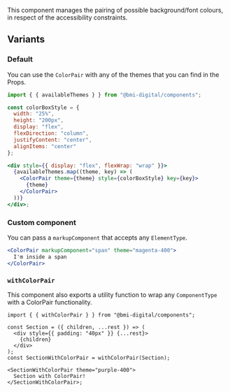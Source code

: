 This component manages the pairing of possible background/font colours, in respect of the accessibility constraints.

## Variants

### Default

You can use the `ColorPair` with any of the themes that you can find in the Props.

```jsx
import { { availableThemes } } from "@bmi-digital/components";

const colorBoxStyle = {
  width: "25%",
  height: "200px",
  display: "flex",
  flexDirection: "column",
  justifyContent: "center",
  alignItems: "center"
};

<div style={{ display: "flex", flexWrap: "wrap" }}>
  {availableThemes.map((theme, key) => (
    <ColorPair theme={theme} style={colorBoxStyle} key={key}>
      {theme}
    </ColorPair>
  ))}
</div>;
```

### Custom component

You can pass a `markupComponent` that accepts any `ElementType`.

```jsx
<ColorPair markupComponent="span" theme="magenta-400">
  I'm inside a span
</ColorPair>
```

### `withColorPair`

This component also exports a utility function to wrap any `ComponentType` with a ColorPair functionality.

```tsx
import { { withColorPair } } from "@bmi-digital/components";

const Section = ({ children, ...rest }) => (
  <div style={{ padding: "40px" }} {...rest}>
    {children}
  </div>
);
const SectionWithColorPair = withColorPair(Section);

<SectionWithColorPair theme="purple-400">
  Section with ColorPair!
</SectionWithColorPair>;
```
